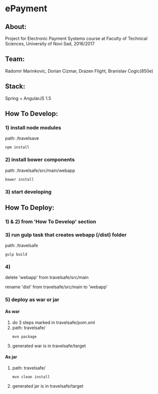 # ePayment

## About:
Project for Electronic Payment Systems course at Faculty of Technical Sciences, University of Novi Sad, 2016/2017

## Team:
Radomir Marinkovic, Dorian Cizmar, Drazen Flight, Branislav Cogic(850e)

## Stack:
Spring + AngularJS 1.5


## How To Develop:

### 1) install node modules
path: /travelsave
```
npm install
```

### 2) install bower components
path: /travelsafe/src/main/webapp
```
bower install
```

### 3) start developing


## How To Deploy:

### 1) & 2) from 'How To Develop' section

### 3) run gulp task that creates webapp (/dist) folder
path: /travelsafe
```
gulp build
```

### 4)
delete 'webapp' from travelsafe/src/main

rename 'dist' from travelsafe/src/main to 'webapp'

### 5) deploy as war or jar

#### As war
1. do 3 steps marked in travelsafe/pom.xml
2. path: travelsafe/
   ```
   mvn package
   ```
3. generated war is in travelsafe/target

#### As jar
1. path: travelsafe/
   ```
   mvn clean install
   ```
2. generated jar is in travelsafe/target




